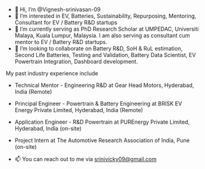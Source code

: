 - 👋 Hi, I’m @Vignesh-srinivasan-09
- 👀 I’m interested in EV, Batteries, Sustainability, Repurposing, Mentoring, Consultant for EV / Battery R&D startups
- 🌱 I’m currently serving as PhD Research Scholar at UMPEDAC, Universiti Malaya, Kuala Lumpur, Malaysia. I am also serving as consultant cum mentor to EV / Battery R&D startups.
- 💞️ I’m looking to collaborate on Battery R&D, SoH & RuL estimation, Second Life Batteries, Testing and Validation, Battery Data Scientist, EV Powertrain Integration, Dashboard development.

My past industry experience include

- Technical Mentor - Engineering R&D at Gear Head Motors, Hyderabad, India (Remote)
- Principal Engineer - Powertrain & Battery Engineering at BRISK EV Energy Private Limited, Hyderabad, India (Remote)
- Application Engineer - R&D Powertrain at PUREnergy Private Limited, Hyderabad, India (on-site)
- Project Intern at The Automotive Research Association of India, Pune (on-site)
  
- 📫 You can reach out to me via srinivicky09@gmail.com
<!---
Vignesh-srinivasan-09/Vignesh-srinivasan-09 is a ✨ special ✨ repository because its `README.md` (this file) appears on your GitHub profile.
You can click the Preview link to take a look at your changes.
--->
